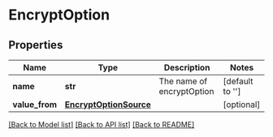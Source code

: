 # EncryptOption

## Properties
Name | Type | Description | Notes
------------ | ------------- | ------------- | -------------
**name** | **str** | The name of encryptOption | [default to '']
**value_from** | [**EncryptOptionSource**](EncryptOptionSource.md) |  | [optional] 

[[Back to Model list]](../README.md#documentation-for-models) [[Back to API list]](../README.md#documentation-for-api-endpoints) [[Back to README]](../README.md)


